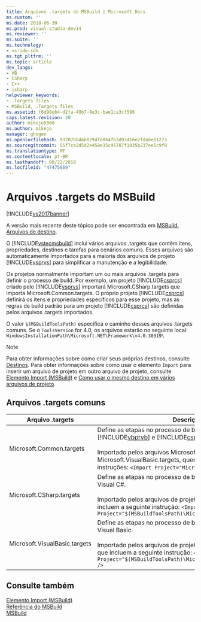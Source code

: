 ```yaml
---
title: Arquivos .targets do MSBuild | Microsoft Docs
ms.custom: ''
ms.date: 2018-06-30
ms.prod: visual-studio-dev14
ms.reviewer: ''
ms.suite: ''
ms.technology:
- vs-ide-sdk
ms.tgt_pltfrm: ''
ms.topic: article
dev_langs:
- VB
- CSharp
- C++
- jsharp
helpviewer_keywords:
- .Targets files
- MSBuild, .Targets files
ms.assetid: f6d98eb4-d2fa-49b7-8e3c-bae1ca3cf596
caps.latest.revision: 20
author: mikejo5000
ms.author: mikejo
manager: ghogen
ms.openlocfilehash: 93207bb46b8294fe0b4fb3d93416e2fdabe61273
ms.sourcegitcommit: 55f7ce2d5d2e458e35c45787f1935b237ee5c9f8
ms.translationtype: MT
ms.contentlocale: pt-BR
ms.lasthandoff: 08/22/2018
ms.locfileid: "47475869"
---
```

# <a name="msbuild-targets-files"></a>Arquivos .targets do MSBuild
[!INCLUDE[vs2017banner](../includes/vs2017banner.md)]

A versão mais recente deste tópico pode ser encontrada em [MSBuild. Arquivos de destino](https://docs.microsoft.com/visualstudio/msbuild/msbuild-dot-targets-files).  
  
  
O [!INCLUDE[vstecmsbuild](../includes/vstecmsbuild-md.md)] inclui vários arquivos .targets que contêm itens, propriedades, destinos e tarefas para cenários comuns. Esses arquivos são automaticamente importados para a maioria dos arquivos de projeto [!INCLUDE[vsprvs](../includes/vsprvs-md.md)] para simplificar a manutenção e a legibilidade.  
  
 Os projetos normalmente importam um ou mais arquivos .targets para definir o processo de build. Por exemplo, um projeto [!INCLUDE[csprcs](../includes/csprcs-md.md)] criado pelo [!INCLUDE[vsprvs](../includes/vsprvs-md.md)] importará Microsoft.CSharp.targets que importa Microsoft.Common.targets. O próprio projeto [!INCLUDE[csprcs](../includes/csprcs-md.md)] definirá os itens e propriedades específicos para esse projeto, mas as regras de build padrão para um projeto [!INCLUDE[csprcs](../includes/csprcs-md.md)] são definidas pelos arquivos .targets importados.  
  
 O valor `$(MSBuildToolsPath)` especifica o caminho desses arquivos .targets comuns. Se o `ToolsVersion` for 4.0, os arquivos estarão no seguinte local: `WindowsInstallationPath\Microsoft.NET\Framework\v4.0.30319\`  
  
> [!NOTE]
>  Para obter informações sobre como criar seus próprios destinos, consulte [Destinos](../msbuild/msbuild-targets.md). Para obter informações sobre como usar o elemento `Import` para inserir um arquivo de projeto em outro arquivo de projeto, consulte [Elemento Import (MSBuild)](../msbuild/import-element-msbuild.md) e [Como usar o mesmo destino em vários arquivos de projeto](../msbuild/how-to-use-the-same-target-in-multiple-project-files.md).  
  
## <a name="common-targets-files"></a>Arquivos .targets comuns  
  
|Arquivo .targets|Descrição|  
|-------------------|-----------------|  
|Microsoft.Common.targets|Define as etapas no processo de build padrão de projetos [!INCLUDE[vbprvb](../includes/vbprvb-md.md)] e [!INCLUDE[csprcs](../includes/csprcs-md.md)].<br /><br /> Importado pelos arquivos Microsoft.CSharp.targets e Microsoft.VisualBasic.targets, quem incluem as seguintes instruções: `<Import Project="Microsoft.Common.targets" />`|  
|Microsoft.CSharp.targets|Define as etapas no processo de build padrão de projetos do Visual C#.<br /><br /> Importado pelos arquivos de projeto do Visual C# (.csproj), que incluem a seguinte instrução: `<Import Project="$(MSBuildToolsPath)\Microsoft.CSharp.targets" />`|  
|Microsoft.VisualBasic.targets|Define as etapas no processo de build padrão de projetos do Visual Basic.<br /><br /> Importado pelos arquivos de projeto do Visual Basic (.vbproj), que incluem a seguinte instrução: `<Import Project="$(MSBuildToolsPath)\Microsoft.VisualBasic.targets" />`|  
  
## <a name="see-also"></a>Consulte também  
 [Elemento Import (MSBuild)](../msbuild/import-element-msbuild.md)   
 [Referência do MSBuild](../msbuild/msbuild-reference.md)  
 [MSBuild](msbuild.md)


